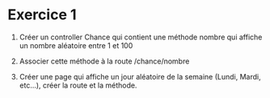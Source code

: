 # Exercice 1

1. Créer un controller Chance qui contient une méthode nombre qui affiche un nombre aléatoire entre 1 et 100

2. Associer cette méthode à la route /chance/nombre

3. Créer une page qui affiche un jour aléatoire de la semaine (Lundi, Mardi, etc...), créer la route et la méthode.